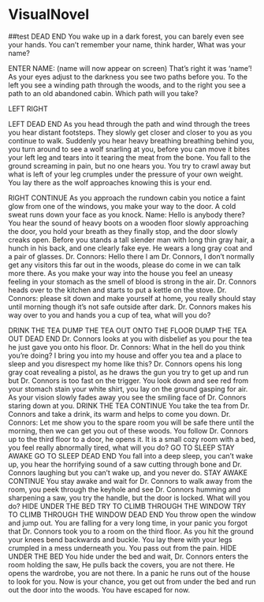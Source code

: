 # VisualNovel

##test
DEAD END 
You wake up in a dark forest, you can barely even see your hands. You can’t remember your name, think harder, What was your name?

ENTER NAME:
(name will now appear on screen)
That’s right it was ‘name’!
As your eyes adjust to the darkness you see two paths before you. To the left you see a winding path through the woods, and to the right you see a path to an old abandoned cabin. Which path will you take?

LEFT
RIGHT

LEFT DEAD END
As you head through the path and wind through the trees you hear distant footsteps. They slowly get closer and closer to you as you continue to walk. Suddenly you hear heavy breathing breathing behind you, you turn around to see a wolf snarling at you, before you can move it bites your left leg and tears into it tearing the meat from the bone. You fall to the ground screaming in pain, but no one hears you. You try to crawl away but what is left of your leg crumples under the pressure of your own weight. You lay there as the wolf approaches knowing this is your end.

RIGHT CONTINUE
As you approach the rundown cabin you notice a faint glow from one of the windows, you make your way to the door. A cold sweat runs down your face as you knock.
Name: Hello is anybody there?
You hear the sound of heavy boots on a wooden floor slowly approaching the door, you hold your breath as they finally stop, and the door slowly creaks open. Before you stands a tall slender man with long thin gray hair, a hunch in his back, and one clearly fake eye. He wears a long gray coat and a pair of glasses.
Dr. Connors: Hello there I am Dr. Connors, I don’t normally get any visitors this far out in the woods, please do come in we can talk more there.
As you make your way into the house you feel an uneasy feeling in your stomach as the smell of blood is strong in the air. Dr. Connors heads over to the kitchen and starts to put a kettle on the stove.
Dr. Connors: please sit down and make yourself at home, you really should stay until morning though it’s not safe outside after dark.
Dr. Connors makes his way over to you and hands you a cup of tea, what will you do?

DRINK THE TEA
DUMP THE TEA OUT ONTO THE FLOOR
DUMP THE TEA OUT DEAD END
Dr. Connors looks at you with disbelief as you pour the tea he just gave you onto his floor.
Dr. Connors: What in the hell do you think you’re doing? I bring you into my house and offer you tea and a place to sleep and you disrespect my home like this?
Dr. Connors opens his long gray coat revealing a pistol, as he draws the gun you try to get up and run but Dr. Connors is too fast on the trigger. You look down and see red from your stomach stain your white shirt, you lay on the ground gasping for air. As your vision slowly fades away you see the smiling face of Dr. Connors staring down at you.
DRINK THE TEA CONTINUE
You take the tea from Dr. Connors and take a drink, its warm and helps to come you down.
Dr. Connors: Let me show you to the spare room you will be safe there until the morning, then we can get you out of these woods.
You follow Dr. Connors up to the third floor to a door, he opens it. It is a small cozy room with a bed, you feel really abnormally tired, what will you do?
GO TO SLEEP
STAY AWAKE
GO TO SLEEP DEAD END
You fall into a deep sleep, you can’t wake up, you hear the horrifying sound of a saw cutting through bone and Dr. Connors laughing but you can’t wake up, and you never do.
STAY AWAKE CONTINUE
You stay awake and wait for Dr. Connors to walk away from the room, you peek through the keyhole and see Dr. Connors humming and sharpening a saw, you try the handle, but the door is locked. What will you do?
HIDE UNDER THE BED
TRY TO CLIMB THROUGH THE WINDOW
TRY TO CLIMB THROUGH THE WINDOW DEAD END
You throw open the window and jump out. You are falling for a very long time, in your panic you forgot that Dr. Connors took you to a room on the third floor. As you hit the ground your knees bend backwards and buckle. You lay there with your legs crumpled in a mess underneath you. You pass out from the pain.
HIDE UNDER THE BED
You hide under the bed and wait, Dr. Connors enters the room holding the saw, He pulls back the covers, you are not there. He opens the wardrobe, you are not there. In a panic he runs out of the house to look for you. Now is your chance, you get out from under the bed and run out the door into the woods. You have escaped for now.